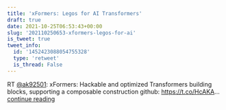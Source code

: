 ```yaml
---
title: 'xFormers: Legos for AI Transformers'
draft: true
date: 2021-10-25T06:53:43+00:00
slug: '202110250653-xformers-legos-for-ai'
is_tweet: true
tweet_info:
  id: '1452423088054755328'
  type: 'retweet'
  is_thread: False
---
```




RT [@ak92501](https://x.com/ak92501): xFormers: Hackable and optimized Transformers building blocks, supporting a composable construction
github: <https://t.co/HcAKA>… [continue reading](https://x.com/sytelus/status/1452423088054755328)
